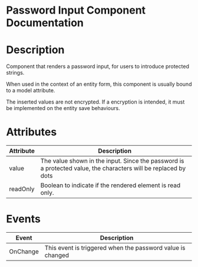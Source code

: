 # Password Input Component Documentation

# Description

Component that renders a password input, for users to introduce protected strings.

When used in the context of an entity form, this component is usually bound to a model attribute.

The inserted values are not encrypted. If a encryption is intended, it must be implemented on the entity save behaviours.

# Attributes

| Attribute | Description                                                                                                    |
| --------- | -------------------------------------------------------------------------------------------------------------- |
| value     | The value shown in the input. Since the password is a protected value, the characters will be replaced by dots |
| readOnly  | Boolean to indicate if the rendered element is read only.                                                      |

# Events

| Event    | Description                                                |
| -------- | ---------------------------------------------------------- |
| OnChange | This event is triggered when the password value is changed |
